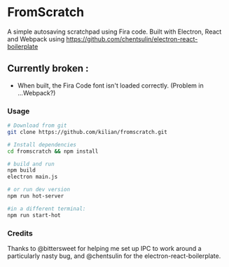 # FromScratch

A simple autosaving scratchpad using Fira code. Built with Electron, React and Webpack using https://github.com/chentsulin/electron-react-boilerplate

## Currently broken :
* When built, the Fira Code font isn't loaded correctly. (Problem in ...Webpack?)

### Usage
```sh
# Download from git
git clone https://github.com/kilian/fromscratch.git

# Install dependencies
cd fromscratch && npm install

# build and run
npm build
electron main.js

# or run dev version
npm run hot-server

#in a different terminal:
npm run start-hot
```
### Credits

Thanks to @bittersweet for helping me set up IPC to work around a particularly nasty bug, and @chentsulin for the electron-react-boilerplate.
